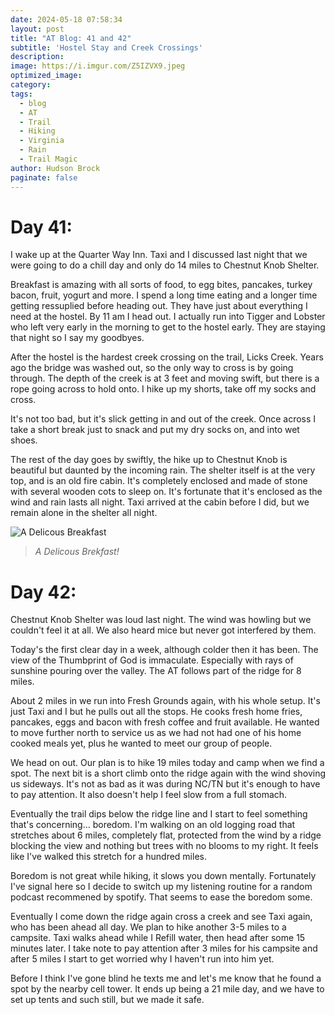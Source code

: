 ```yaml
---
date: 2024-05-18 07:58:34
layout: post
title: "AT Blog: 41 and 42"
subtitle: 'Hostel Stay and Creek Crossings'
description:
image: https://i.imgur.com/Z5IZVX9.jpeg
optimized_image: 
category:
tags:
  - blog
  - AT
  - Trail
  - Hiking
  - Virginia
  - Rain
  - Trail Magic
author: Hudson Brock
paginate: false
---
```


# Day 41:


I wake up at the Quarter Way Inn. Taxi and I discussed last night that we were going to do a chill day and only do 14 miles to Chestnut Knob Shelter. 

Breakfast is amazing with all sorts of food, to egg bites, pancakes, turkey bacon, fruit, yogurt and more. I spend a long time eating and a longer time getting ressuplied before heading out. They have just about everything I need at the hostel. By 11 am I head out. I actually run into Tigger and Lobster who left very early in the morning to get to the hostel early. They are staying that night so I say my goodbyes.

After the hostel is the hardest creek crossing on the trail, Licks Creek. Years ago the bridge was washed out, so the only way to cross is by going through. The depth of the creek is at 3 feet and moving swift, but there is a rope going across to hold onto. I hike up my shorts, take off my socks and cross.

It's not too bad, but it's slick getting in and out of the creek. Once across I take a short break just to snack and put my dry socks on, and into wet shoes.

The rest of the day goes by swiftly, the hike up to Chestnut Knob is beautiful but daunted by the incoming rain. The shelter itself is at the very top, and is an old fire cabin. It's completely enclosed and made of stone with several wooden cots to sleep on. It's fortunate that it's enclosed as the wind and rain lasts all night. Taxi arrived at the cabin before I did, but we remain alone in the shelter all night.

![A Delicous Breakfast](https://i.imgur.com/3ipcqSb.jpeg "A Delicous Brekfast!")

>*A Delicous Brekfast!*


# Day 42:


Chestnut Knob Shelter was loud last night. The wind was howling but we couldn't feel it at all. We also heard mice but never got interfered by them.

Today's the first clear day in a week, although colder then it has been. The view of the Thumbprint of God is immaculate. Especially with rays of sunshine pouring over the valley. The AT follows part of the ridge for 8 miles.

About 2 miles in we run into Fresh Grounds again, with his whole setup. It's just Taxi and I but he pulls out all the stops. He cooks fresh home fries, pancakes, eggs and bacon with fresh coffee and fruit available. He wanted to move further north to service us as we had not had one of his home cooked meals yet, plus he wanted to meet our group of people.

We head on out. Our plan is to hike 19 miles today and camp when we find a spot. The next bit is a short climb onto the ridge again with the wind shoving us sideways. It's not as bad as it was during NC/TN but it's enough to have to pay attention. It also doesn't help I feel slow from a full stomach.

Eventually the trail dips below the ridge line and I start to feel something that's concerning... boredom. I'm walking on an old logging road that stretches about 6 miles, completely flat, protected from the wind by a ridge blocking the view and nothing but trees with no blooms to my right. It feels like I've walked this stretch for a hundred miles.

Boredom is not great while hiking, it slows you down mentally. Fortunately I've signal here so I decide to switch up my listening routine for a random podcast recommened by spotify. That seems to ease the boredom some.

Eventually I come down the ridge again cross a creek and see Taxi again, who has been ahead all day. We plan to hike another 3-5 miles to a campsite. Taxi walks ahead while I Refill water, then head after some 15 minutes later. I take note to pay attention after 3 miles for his campsite and after 5 miles I start to get worried why I haven't run into him yet.

Before I think I've gone blind he texts me and let's me know that he found a spot by the nearby cell tower. It ends up being a 21 mile day, and we have to set up tents and such still, but we made it safe.